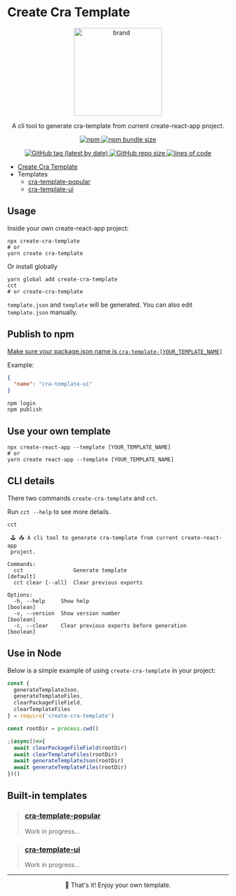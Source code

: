 # Create Cra Template

<p align="center">
  <img width="200" src="https://i.postimg.cc/RFkYXs3B/Dayflow-Black-Cat.png" alt="brand">
</p>

<p align="center">
A cli tool to generate cra-template from current create-react-app project.
</p>

<p align="center">
  <a href="https://www.npmjs.com/package/create-cra-template">
    <img alt="npm" src="https://img.shields.io/npm/v/create-cra-template?color=slateblue&label=create-cra-template&logo=npm&style=for-the-badge">
    <img alt="npm bundle size" src="https://img.shields.io/bundlephobia/minzip/create-cra-template?color=palegreen&style=for-the-badge">
  </a>
</p>
<p align="center">
  <a href="https://github.com/iamyoki/create-cra-template">
    <img alt="GitHub tag (latest by date)" src="https://img.shields.io/github/v/tag/iamyoki/create-cra-template?color=royalblue&label=github&logo=github&style=for-the-badge">
    <img alt="GitHub repo size" src="https://img.shields.io/github/repo-size/iamyoki/create-cra-template?color=violet&style=for-the-badge">
    <img alt="lines of code" src="https://img.shields.io/tokei/lines/github/iamyoki/create-cra-template?color=gold&style=for-the-badge">
  </a>
</p>

- [Create Cra Template](./packages/create-cra-template)
- Templates
  - [cra-template-popular](./packages/templates/cra-template-popular)
  - [cra-template-ui](./packages/templates/cra-template-ui)

## Usage

Inside your own create-react-app project:

```shell
npx create-cra-template
# or
yarn create cra-template
```

Or install globally

```shell
yarn global add create-cra-template
cct
# or create-cra-template
```

`template.json` and `template` will be generated. You can also edit `template.json` manually.

## Publish to npm

[Make sure your package.json name is `cra-template-[YOUR_TEMPLATE_NAME]`](https://create-react-app.dev/docs/custom-templates#building-a-template)

Example:

```json
{
  "name": "cra-template-ui"
}
```

```shell
npm login
npm publish
```

## Use your own template

```shell
npx create-react-app --template [YOUR_TEMPLATE_NAME]
# or
yarn create react-app --template [YOUR_TEMPLATE_NAME]
```

## CLI details

There two commands `create-cra-template` and `cct`.

Run `cct --help` to see more details.

```shell
cct

 🕹 📤 A cli tool to generate cra-template from current create-react-app
 project.

Commands:
  cct                Generate template                                 [default]
  cct clear [--all]  Clear previous exports

Options:
  -h, --help     Show help                                             [boolean]
  -v, --version  Show version number                                   [boolean]
  -c, --clear    Clear previous exports before generation              [boolean]
```

## Use in Node

Below is a simple example of using `create-cra-template` in your project:

```js
const {
  generateTemplateJson,
  generateTemplateFiles,
  clearPackageFileField,
  clearTemplateFiles
} = require('create-cra-template')

const rootDir = process.cwd()

;(async()=>{
  await clearPackageFileField(rootDir)
  await clearTemplateFiles(rootDir)
  await generateTemplateJson(rootDir)
  await generateTemplateFiles(rootDir)
})()
```

## Built-in templates

> ### [cra-template-popular](./packages/templates/cra-template-popular)
>
> Work in progress...

> ### [cra-template-ui](./packages/templates/cra-template-ui)
>
> Work in progress...

---

<p align="center">🎉 That's it! Enjoy your own template.</p>

